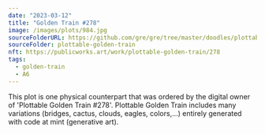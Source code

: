 ```yaml
---
date: "2023-03-12"
title: "Golden Train #278"
image: /images/plots/984.jpg
sourceFolderURL: https://github.com/gre/gre/tree/master/doodles/plottable-golden-train
sourceFolder: plottable-golden-train
nft: https://publicworks.art/work/plottable-golden-train/278
tags:
  - golden-train
  - A6
---
```


This plot is one physical counterpart that was ordered by the digital owner of 'Plottable Golden Train #278'. 
Plottable Golden Train includes many variations (bridges, cactus, clouds, eagles, colors,...) entirely generated with code at mint (generative art).
